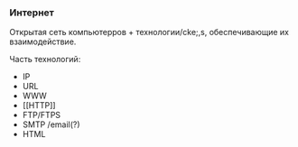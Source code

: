 ### Интернет

Открытая сеть компьютерров + технологии/cke;,s, обеспечивающие их взаимодействие.

Часть технологий:
- IP
- URL
- WWW
- [[HTTP]]
- FTP/FTPS
- SMTP /email(?)
- HTML

